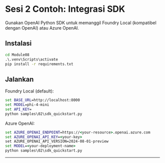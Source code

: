 <!--
CO_OP_TRANSLATOR_METADATA:
{
  "original_hash": "bf711f77cca7c5500e22ff5c032016f1",
  "translation_date": "2025-09-22T22:41:42+00:00",
  "source_file": "Module08/samples/02/README.md",
  "language_code": "id"
}
-->
# Sesi 2 Contoh: Integrasi SDK

Gunakan OpenAI Python SDK untuk memanggil Foundry Local (kompatibel dengan OpenAI) atau Azure OpenAI.

## Instalasi
```cmd
cd Module08
.\.venv\Scripts\activate
pip install -r requirements.txt
```

## Jalankan
Foundry Local (default):
```cmd
set BASE_URL=http://localhost:8000
set MODEL=phi-4-mini
set API_KEY=
python samples\02\sdk_quickstart.py
```

Azure OpenAI:
```cmd
set AZURE_OPENAI_ENDPOINT=https://<your-resource>.openai.azure.com
set AZURE_OPENAI_API_KEY=<your-key>
set AZURE_OPENAI_API_VERSION=2024-08-01-preview
set MODEL=<your-deployment-name>
python samples\02\sdk_quickstart.py
```

---

